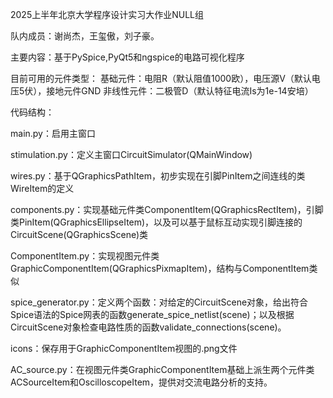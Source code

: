 2025上半年北京大学程序设计实习大作业NULL组

队内成员：谢尚杰，王玺傲，刘子豪。

主要内容：基于PySpice,PyQt5和ngspice的电路可视化程序

目前可用的元件类型：
基础元件：电阻R（默认阻值1000欧），电压源V（默认电压5伏），接地元件GND
非线性元件：二极管D（默认特征电流Is为1e-14安培）

代码结构：

main.py：启用主窗口

stimulation.py：定义主窗口CircuitSimulator(QMainWindow)

wires.py：基于QGraphicsPathItem，初步实现在引脚PinItem之间连线的类WireItem的定义

components.py：实现基础元件类ComponentItem(QGraphicsRectItem)，引脚类PinItem(QGraphicsEllipseItem)，以及可以基于鼠标互动实现引脚连接的CircuitScene(QGraphicsScene)类

ComponentItem.py：实现视图元件类GraphicComponentItem(QGraphicsPixmapItem)，结构与ComponentItem类似

spice_generator.py：定义两个函数：对给定的CircuitScene对象，给出符合Spice语法的Spice网表的函数generate_spice_netlist(scene)；以及根据CircuitScene对象检查电路性质的函数validate_connections(scene)。

icons：保存用于GraphicComponentItem视图的.png文件

AC_source.py：在视图元件类GraphicComponentItem基础上派生两个元件类ACSourceItem和OscilloscopeItem，提供对交流电路分析的支持。